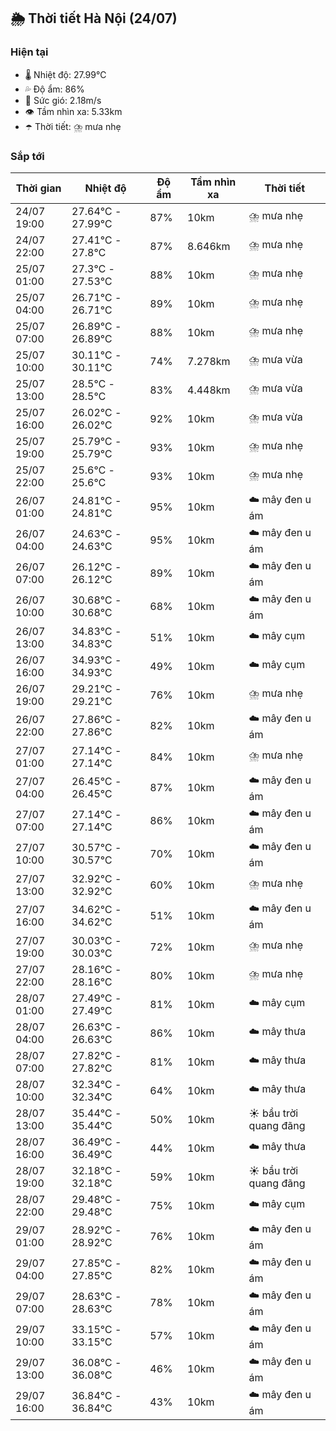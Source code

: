 ## 🌦️ Thời tiết Hà Nội (24/07)

### Hiện tại

- 🌡️ Nhiệt độ: 27.99℃
- 💦 Độ ẩm: 86%
- 💨 Sức gió: 2.18m/s
- 👁️ Tầm nhìn xa: 5.33km
- ☂️ Thời tiết: ⛈️ mưa nhẹ

### Sắp tới

| Thời gian | Nhiệt độ | Độ ẩm | Tầm nhìn xa | Thời tiết |
| --- | --- | --- | --- | --- |
| 24/07 19:00 | 27.64℃ - 27.99℃ | 87% | 10km | ⛈️ mưa nhẹ |
| 24/07 22:00 | 27.41℃ - 27.8℃ | 87% | 8.646km | ⛈️ mưa nhẹ |
| 25/07 01:00 | 27.3℃ - 27.53℃ | 88% | 10km | ⛈️ mưa nhẹ |
| 25/07 04:00 | 26.71℃ - 26.71℃ | 89% | 10km | ⛈️ mưa nhẹ |
| 25/07 07:00 | 26.89℃ - 26.89℃ | 88% | 10km | ⛈️ mưa nhẹ |
| 25/07 10:00 | 30.11℃ - 30.11℃ | 74% | 7.278km | ⛈️ mưa vừa |
| 25/07 13:00 | 28.5℃ - 28.5℃ | 83% | 4.448km | ⛈️ mưa vừa |
| 25/07 16:00 | 26.02℃ - 26.02℃ | 92% | 10km | ⛈️ mưa vừa |
| 25/07 19:00 | 25.79℃ - 25.79℃ | 93% | 10km | ⛈️ mưa nhẹ |
| 25/07 22:00 | 25.6℃ - 25.6℃ | 93% | 10km | ⛈️ mưa nhẹ |
| 26/07 01:00 | 24.81℃ - 24.81℃ | 95% | 10km | ☁️ mây đen u ám |
| 26/07 04:00 | 24.63℃ - 24.63℃ | 95% | 10km | ☁️ mây đen u ám |
| 26/07 07:00 | 26.12℃ - 26.12℃ | 89% | 10km | ☁️ mây đen u ám |
| 26/07 10:00 | 30.68℃ - 30.68℃ | 68% | 10km | ☁️ mây đen u ám |
| 26/07 13:00 | 34.83℃ - 34.83℃ | 51% | 10km | ☁️ mây cụm |
| 26/07 16:00 | 34.93℃ - 34.93℃ | 49% | 10km | ☁️ mây cụm |
| 26/07 19:00 | 29.21℃ - 29.21℃ | 76% | 10km | ⛈️ mưa nhẹ |
| 26/07 22:00 | 27.86℃ - 27.86℃ | 82% | 10km | ☁️ mây đen u ám |
| 27/07 01:00 | 27.14℃ - 27.14℃ | 84% | 10km | ⛈️ mưa nhẹ |
| 27/07 04:00 | 26.45℃ - 26.45℃ | 87% | 10km | ☁️ mây đen u ám |
| 27/07 07:00 | 27.14℃ - 27.14℃ | 86% | 10km | ☁️ mây đen u ám |
| 27/07 10:00 | 30.57℃ - 30.57℃ | 70% | 10km | ☁️ mây đen u ám |
| 27/07 13:00 | 32.92℃ - 32.92℃ | 60% | 10km | ⛈️ mưa nhẹ |
| 27/07 16:00 | 34.62℃ - 34.62℃ | 51% | 10km | ☁️ mây đen u ám |
| 27/07 19:00 | 30.03℃ - 30.03℃ | 72% | 10km | ⛈️ mưa nhẹ |
| 27/07 22:00 | 28.16℃ - 28.16℃ | 80% | 10km | ⛈️ mưa nhẹ |
| 28/07 01:00 | 27.49℃ - 27.49℃ | 81% | 10km | ☁️ mây cụm |
| 28/07 04:00 | 26.63℃ - 26.63℃ | 86% | 10km | ☁️ mây thưa |
| 28/07 07:00 | 27.82℃ - 27.82℃ | 81% | 10km | ☁️ mây thưa |
| 28/07 10:00 | 32.34℃ - 32.34℃ | 64% | 10km | ☁️ mây thưa |
| 28/07 13:00 | 35.44℃ - 35.44℃ | 50% | 10km | ☀️ bầu trời quang đãng |
| 28/07 16:00 | 36.49℃ - 36.49℃ | 44% | 10km | ☁️ mây thưa |
| 28/07 19:00 | 32.18℃ - 32.18℃ | 59% | 10km | ☀️ bầu trời quang đãng |
| 28/07 22:00 | 29.48℃ - 29.48℃ | 75% | 10km | ☁️ mây cụm |
| 29/07 01:00 | 28.92℃ - 28.92℃ | 76% | 10km | ☁️ mây đen u ám |
| 29/07 04:00 | 27.85℃ - 27.85℃ | 82% | 10km | ☁️ mây đen u ám |
| 29/07 07:00 | 28.63℃ - 28.63℃ | 78% | 10km | ☁️ mây đen u ám |
| 29/07 10:00 | 33.15℃ - 33.15℃ | 57% | 10km | ☁️ mây đen u ám |
| 29/07 13:00 | 36.08℃ - 36.08℃ | 46% | 10km | ☁️ mây đen u ám |
| 29/07 16:00 | 36.84℃ - 36.84℃ | 43% | 10km | ☁️ mây đen u ám |
